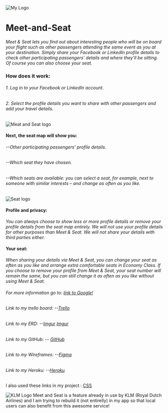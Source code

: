 ![My Logo](https://i.amz.mshcdn.com/msBCKp18EAunDmt0h-OSbmp1Rqg=/950x534/filters:quality(90)/2014%2F04%2F18%2F8c%2Fklmklm.72df8.jpg)

# Meet-and-Seat
*Meet & Seat lets you find out about interesting people who will be on board your flight such as other passengers attending the same event as you at your destination.
Simply share your Facebook or LinkedIn profile details to check other participating passengers’ details and where they'll be sitting. Of course you can also choose your seat.*

### How does it work:
 ###### 1. Log in to your Facebook or LinkedIn account.
 ###### 2. Select the profile details you want to share with other passengers and add your travel details. 
 
 ![Meat and Seat logo](http://trendsafari.com/wp-content/uploads/2012/03/240993-klm.jpeg)
 
 
 
 #### Next, the seat map will show you:
 
 ###### --Other participating passengers’ profile details.
 ###### --Which seat they have chosen.
 ###### --Which seats are available: you can select a seat, for example, next to someone with similar interests – and change as often as you like.


![Seat logo](https://static01.nyt.com/images/2012/02/24/business/SEATS2/SEATS2-jumbo.jpg)

#### Profile and privacy: 
*You can always choose to show less or more profile details or remove your profile details from the seat map entirely. We will not use your profile details for other purposes than Meet & Seat. We will not share your details with third parties either.*


#### Your seat:
*When sharing your details via Meet & Seat, you can change your seat as often as you like and arrange extra comfortable seats in Economy Class. If you choose to remove your profile from Meet & Seat, your seat number will remain the same, but you can still change it as often as you like without using Meet & Seat.*


###### For more information go to: [link to Google!](https://www.klm.com/travel/gb_en/prepare_for_travel/on_board/your_seat_on_board/meet_and_seat.htm#p2)

###### Link to my trello board: --[Trello](https://trello.com/b/AHPbSlEh/meet-and-seat)
###### Link to my ERD: --[Imgur](https://imgur.com/TBTyDiq)  [Imgur](https://imgur.com/TjreyTc)
###### Link to my GitHub: -- [GitHub](https://github.com/farrukhkhalikov/Meet-and-Seat/tree/master)
###### Link to my Wireframes: --[Figma](https://www.figma.com/file/bR1H0cjhe5NQmtsqXlQXd9fs/Meet-and-Seat!)
###### Link to my Heroku: --[Heroku](https://damp-retreat-64120.herokuapp.com/flights)

I also used these links in my project : [CSS](https://www.w3schools.com/css/css_table.asp)

![KLM Logo](https://www.unibaggage.com/shipping/wp-content/uploads/2017/06/KLM-Airlines-Logo-300x141.jpg)
Meet and Seat is a feature already in use by KLM (Royal Dutch Airlines) and I am trying to rebuild it (not entirelly) in my app so that local users can also benefit from this awesome service! 
